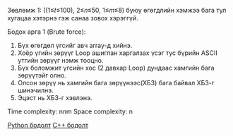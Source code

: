 Зөвлөмж 1: ((1≤𝑡≤100), 2≤𝑛≤50, 1≤𝑚≤8) буюу өгөгдлийн хэмжээ бага тул хугацаа хэтэрнэ гэж санаа зовох хэрэггүй.

Бодох арга 1 (Brute force): 
1. Бүх өгөгдөл үгсийг авч array-д хийнэ.
2. Хоёр үгийн зөрүүг Loop ашиглан харгалзах үсэг тус бүрийн ASCII утгийн зөрүүг нэмж тооцно.
3. Бүх боломжит үгсийн хос (2 давхар Loop) дундаас хамгийн бага зөрүүтэйг олно.
4. Олсон зөрүү нь хамгийн бага зөрүүнээс(ХБЗ) бага байвал ХБЗ-г шинэчилнэ.
5. Эцэст нь ХБЗ-г хэвлэнэ.

Time complexity: n*n*m
Space complexity: n

[Python бодолт](https://codeforces.com/contest/1676/submission/156665821)
[C++ бодолт](https://codeforces.com/contest/1676/submission/156632444)